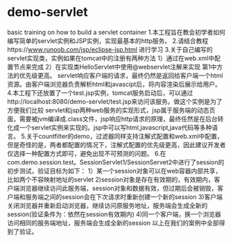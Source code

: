 # demo-servlet
basic training on how to build a servlet container 
1.本工程旨在教会初学者如何编写简单的servlet实例和JSP实例，实现最基本的http服务。
2.请结合教程https://www.runoob.com/jsp/eclipse-jsp.html 进行学习
3.关于自己编写的servlet实现类，实例如果在tomcat中的注册有两种方法 
1）通过在web.xml中配置节点来完成 
2）在实现类HelloServlet中使用@webservlet注解来实现 第1中方法的优先级更高。
   servlet响应客户端的请求，最终仍然是返回给客户端一个html资源。由客户端浏览器负责解析html和javascipt后，将内容渲染后展示给用户。
4.本工程下还放置了一个test.jsp实例，tomcat服务启动后，可以通过http://localhost:8080/demo-servlet/test.jsp来访问该服务。做这个实例是为了方便我们比较 servlet和jsp两种web服务的实现形式，jsp属于服务端的动态页面，需要被jvm编译成.class文件，jsp响应http请求的原理，最终任然是在后台转化成一个servlet实例来实现的。jsp中可以写html,javascript,java代码等多种语言。
5.关于countfilter的demo，过滤器同样支持注解式配置和web.xml中配置，但是奇怪的是，两者都配置的情况下，注解式配置的优先级更高，因此建议开发者仅选择一种配置方式即可，避免出现不可预测的问题。
6.在com.demo.session.test。SessionServlet1/SessionServet2中进行了session的初步测试，验证目标为如下：
   1）某一个session对象可以在web容器内部共享，比如两个不容映射地址的servlet
   2)session对象是存在有效期的，有效期内，客户端浏览器继续访问此服务端，session对象和数据有效，但过期后会被销毁，客户端和服务端之间的session会在下次请求时重新创建一个新的session
   3)客户端关闭浏览器并重新启动浏览器，继续访问原服务地址，服务端会生成全新的session(验证条件为：依然在session有效期内)
   4)同一个客户端，换一个浏览器访问相同的服务端地址，服务端会生成全新的session
   以上在我们的案例中全部得到了验证。
